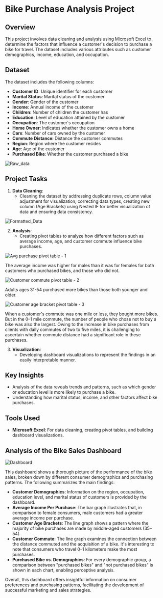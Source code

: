 # Bike Purchase Analysis Project

## Overview

This project involves data cleaning and analysis using Microsoft Excel to determine the factors that influence a customer's decision to purchase a bike for travel. The dataset includes various attributes such as customer demographics, income, education, and occupation.

## Dataset

The dataset includes the following columns:
- **Customer ID**: Unique identifier for each customer
- **Marital Status**: Marital status of the customer
- **Gender**: Gender of the customer
- **Income**: Annual income of the customer
- **Children**: Number of children the customer has
- **Education**: Level of education attained by the customer
- **Occupation**: The customer's occupation
- **Home Owner**: Indicates whether the customer owns a home
- **Cars**: Number of cars owned by the customer
- **Commute Distance**: Distance the customer commutes
- **Region**: Region where the customer resides
- **Age**: Age of the customer
- **Purchased Bike**: Whether the customer purchased a bike

![Raw_data](https://github.com/user-attachments/assets/76bea1a8-1da5-4614-b1d7-ba764a86de16)

## Project Tasks

1. **Data Cleaning**: 
    - Cleaning the dataset by addressing duplicate rows, column value adjustment for visualization, correcting data types, creating new column (Age Brackets) using Nested IF for better visualization of data and ensuring data consistency.

 ![Formatted_Data](https://github.com/user-attachments/assets/e60a2f68-0510-4847-9f45-b77c97d6fb07)

2. **Analysis**:
    - Creating pivot tables to analyze how different factors such as average income, age, and customer commute influence bike purchases.

![Avg purchase pivot table - 1](https://github.com/user-attachments/assets/5367e8e5-df4f-4b1e-a42d-4869a7da07e9)

The average income was higher for males than it was for females for both customers who purchased bikes, and those who did not.

![Customer commute pivot table - 2](https://github.com/user-attachments/assets/dead02ac-3a2b-40ce-a185-8c959bc11e34)

Adults ages 31-54 purchased more bikes than those both younger and older.

![Customer age bracket pivot table - 3](https://github.com/user-attachments/assets/acdfc947-5c3a-496b-a26f-fd6e928c414c)

When a customer's commute was one mile or less, they bought more bikes. But in the 0–1 mile commute, the number of people who chose not to buy a bike was also the largest. Owing to the increase in bike purchases from clients with daily commutes of two to five miles, it is challenging to ascertain whether commute distance had a significant role in these purchases.

3. **Visualization**:
    - Developing dashboard visualizations to represent the findings in an easily interpretable manner.

## Key Insights

- Analysis of the data reveals trends and patterns, such as which gender or education level is more likely to purchase a bike.
- Understanding how marital status, income, and other factors affect bike purchases.

## Tools Used

- **Microsoft Excel**: For data cleaning, creating pivot tables, and building dashboard visualizations.

## Analysis of the Bike Sales Dashboard

![Dashboard](https://github.com/user-attachments/assets/1ac3ebd2-ee4d-4edd-955d-45601956992f)

This dashboard shows a thorough picture of the performance of the bike sales, broken down by different consumer demographics and purchasing patterns. The following summarizes the main findings:
- **Customer Demographics**: Information on the region, occupation, education level, and marital status of customers is provided by the dashboard.
- **Average Income Per Purchase**: The bar graph illustrates that, in comparison to female consumers, male customers had a greater average income per purchase.
- **Customer Age Brackets**: The line graph shows a pattern where the majority of bike purchases are made by middle-aged customers (35–54).
- **Customer Commute**: The line graph examines the connection between the distance commuted and the acquisition of a bike. It's interesting to note that consumers who travel 0–1 kilometers make the most purchases.
- **Purchased Bike vs. Demographics**: For every demographic group, a comparison between "purchased bikes" and "not purchased bikes" is shown in each chart, enabling perceptive analysis.

Overall, this dashboard offers insightful information on consumer preferences and purchasing patterns, facilitating the development of successful marketing and sales strategies.
